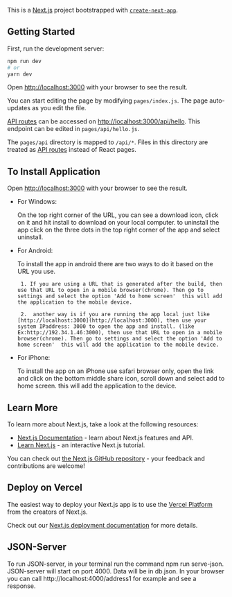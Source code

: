 This is a [Next.js](https://nextjs.org/) project bootstrapped with [`create-next-app`](https://github.com/vercel/next.js/tree/canary/packages/create-next-app).

## Getting Started

First, run the development server:

```bash
npm run dev
# or
yarn dev
```

Open [http://localhost:3000](http://localhost:3000) with your browser to see the result.

You can start editing the page by modifying `pages/index.js`. The page auto-updates as you edit the file.

[API routes](https://nextjs.org/docs/api-routes/introduction) can be accessed on [http://localhost:3000/api/hello](http://localhost:3000/api/hello). This endpoint can be edited in `pages/api/hello.js`.

The `pages/api` directory is mapped to `/api/*`. Files in this directory are treated as [API routes](https://nextjs.org/docs/api-routes/introduction) instead of React pages.

## To Install Application

Open [http://localhost:3000](http://localhost:3000) with your browser to see the result.

- For Windows:

    On the top right corner of the URL, you can see a download icon, click on it and hit install to download on your local computer.
    to uninstall the app click on the three dots in the top right corner of the app and select uninstall.

- For Android:

    To install the app in android there are two ways to do it based on the URL you use.

       1. If you are using a URL that is generated after the build, then use that URL to open in a mobile browser(chrome). Then go to settings and select the option 'Add to home screen'  this will add the application to the mobile device.

       2.  another way is if you are running the app local just like [http://localhost:3000](http://localhost:3000), then use your system IPaddress: 3000 to open the app and install. (like Ex:http://192.34.1.46:3000), then use that URL to open in a mobile browser(chrome). Then go to settings and select the option 'Add to home screen'  this will add the application to the mobile device.

- For iPhone:

    To install the app on an iPhone use safari browser only, open the link and click on the bottom middle share icon, scroll down and select add to home screen. this will add the application to the device.
## Learn More

To learn more about Next.js, take a look at the following resources:

- [Next.js Documentation](https://nextjs.org/docs) - learn about Next.js features and API.
- [Learn Next.js](https://nextjs.org/learn) - an interactive Next.js tutorial.

You can check out [the Next.js GitHub repository](https://github.com/vercel/next.js/) - your feedback and contributions are welcome!

## Deploy on Vercel

The easiest way to deploy your Next.js app is to use the [Vercel Platform](https://vercel.com/new?utm_medium=default-template&filter=next.js&utm_source=create-next-app&utm_campaign=create-next-app-readme) from the creators of Next.js.

Check out our [Next.js deployment documentation](https://nextjs.org/docs/deployment) for more details.


## JSON-Server

To run JSON-server, in your terminal run the command npm run serve-json. JSON-server will start on port 4000. Data will be in db.json. In your browser you can call http://localhost:4000/address1 for example and see a response. 